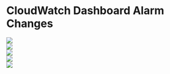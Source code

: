 # CloudWatch Dashboard Alarm Changes

<img src="./cloudwatch-dashboard-alarms-changes-images/1.png"/><br/>
<img src="./cloudwatch-dashboard-alarms-changes-images/2.png"/><br/>
<img src="./cloudwatch-dashboard-alarms-changes-images/3.png"/><br/>
<img src="./cloudwatch-dashboard-alarms-changes-images/4.png"/><br/>
<img src="./cloudwatch-dashboard-alarms-changes-images/5.png"/><br/>